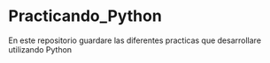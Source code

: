 # Practicando_Python
En este repositorio guardare las diferentes practicas que desarrollare utilizando Python
